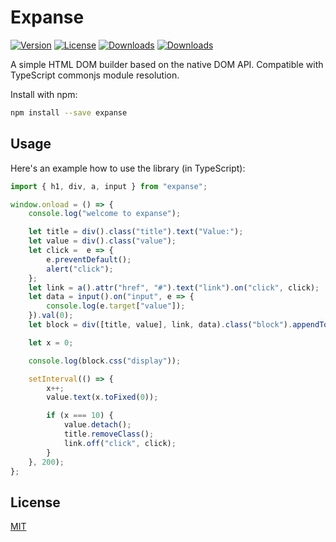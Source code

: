 Expanse
===========

[![Version](http://img.shields.io/npm/v/expanse.svg)](https://www.npmjs.org/package/expanse)
[![License](http://img.shields.io/:license-mit-blue.svg)](http://badges.mit-license.org)
[![Downloads](http://img.shields.io/npm/dm/expanse.svg)](https://npmjs.org/package/expanse)
[![Downloads](http://img.shields.io/npm/dt/expanse.svg)](https://npmjs.org/package/expanse)

A simple HTML DOM builder based on the native DOM API.
Compatible with TypeScript commonjs module resolution.

Install with npm:

```sh
npm install --save expanse
```

## Usage

Here's an example how to use the library (in TypeScript):

```js
import { h1, div, a, input } from "expanse";

window.onload = () => {
    console.log("welcome to expanse");

    let title = div().class("title").text("Value:");
    let value = div().class("value");
    let click =  e => {
        e.preventDefault();
        alert("click");
    };
    let link = a().attr("href", "#").text("link").on("click", click);
    let data = input().on("input", e => {
        console.log(e.target["value"]);
    }).val(0);
    let block = div([title, value], link, data).class("block").appendTo(document.body);

    let x = 0;

    console.log(block.css("display"));

    setInterval(() => {
        x++;
        value.text(x.toFixed(0));

        if (x === 10) {
            value.detach();
            title.removeClass();
            link.off("click", click);
        }
    }, 200);
};
```

## License

[MIT](LICENSE)
